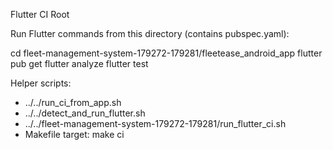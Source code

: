 Flutter CI Root

Run Flutter commands from this directory (contains pubspec.yaml):

  cd fleet-management-system-179272-179281/fleetease_android_app
  flutter pub get
  flutter analyze
  flutter test

Helper scripts:
  - ../../run_ci_from_app.sh
  - ../../detect_and_run_flutter.sh
  - ../../fleet-management-system-179272-179281/run_flutter_ci.sh
  - Makefile target: make ci
